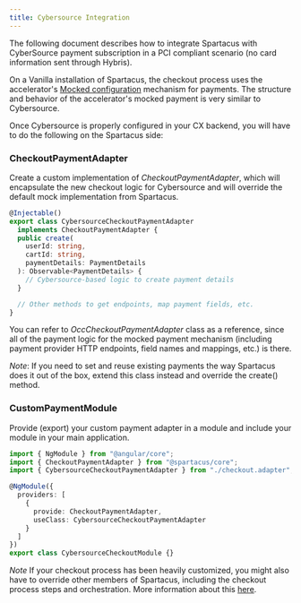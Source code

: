 ```yaml
---
title: Cybersource Integration
---
```


The following document describes how to integrate Spartacus with CyberSource payment subscription in a PCI compliant scenario (no card information sent through Hybris).

On a Vanilla installation of Spartacus, the checkout process uses the accelerator's [Mocked configuration](https://help.sap.com/viewer/4c33bf189ab9409e84e589295c36d96e/1905/en-US/8ae2fd11866910148aebc156c3e1a877.html) mechanism for payments. The structure and behavior of the accelerator's mocked payment is very similar to Cybersource.

Once Cybersource is properly configured in your CX backend, you will have to do the following on the Spartacus side:

### CheckoutPaymentAdapter

Create a custom implementation of _CheckoutPaymentAdapter_, which will encapsulate the new checkout logic for Cybersource and will override the default mock implementation from Spartacus.

```ts
@Injectable()
export class CybersourceCheckoutPaymentAdapter
  implements CheckoutPaymentAdapter {
  public create(
    userId: string,
    cartId: string,
    paymentDetails: PaymentDetails
  ): Observable<PaymentDetails> {
    // Cybersource-based logic to create payment details
  }

  // Other methods to get endpoints, map payment fields, etc.
}
```

You can refer to _OccCheckoutPaymentAdapter_ class as a reference, since all of the payment logic for the mocked payment mechanism (including payment provider HTTP endpoints, field names and mappings, etc.) is there.

_Note_: If you need to set and reuse existing payments the way Spartacus does it out of the box, extend this class instead and override the create() method.

### CustomPaymentModule

Provide (export) your custom payment adapter in a module and include your module in your main application.

```ts
import { NgModule } from "@angular/core";
import { CheckoutPaymentAdapter } from "@spartacus/core";
import { CybersourceCheckoutPaymentAdapter } from "./checkout.adapter";

@NgModule({
  providers: [
    {
      provide: CheckoutPaymentAdapter,
      useClass: CybersourceCheckoutPaymentAdapter
    }
  ]
})
export class CybersourceCheckoutModule {}
```

_Note_ If your checkout process has been heavily customized, you might also have to override other members of Spartacus, including the checkout process steps and orchestration. More information about this [here](#extending-checkout).
